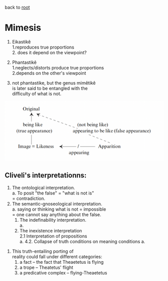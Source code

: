 
back to [root](https://github.com/makikuri/nousmonkey/blob/Ancient-Philosophy/root.md)

# Mimesis
1. Eikastikê <br>
    1.reproduces true proportions <br>
    2. does it depend on the viewpoint?
2. Phantastikê <br>
    1.neglects/distorts produce true proportions <br>
    2.depends on the other's viewpoint

3. not phantastike, but the genus mimêtikê<br>
is later said to be entangled with the <br>
difficulty of what is not.<br>

![](https://github.com/makikuri/nousmonkey/blob/Ancient-Philosophy/appearance.png)

## Cliveli's interpretationns:<br>
1. The ontological interpretation.<br>
    a. To posit "the false" = "what is not is" <br>
       = contradiction. 
2. The semantic-gnoseological interpretation.<br>
    a. saying or thinking what is not = impossible <br>
       = one cannot say anything about the false. 
    1. The indefinability interpretation.<br>
        a. 
    2. The inexistence interpretation<br>
         2.1 Interpretation of propositions<br>
         a.
         4.2. Collapse of truth conditions on meaning conditions
         a.
<p>

1. This truth-entailing porting of <br>
reality could fall under different categories:
    1. a fact – the fact that Theaetetus is flying
    2.  a trope – Theatetus' flight
    3. a predicative complex – flying-Theaetetus
